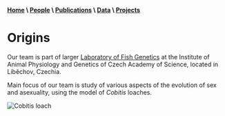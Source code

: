 **[Home](index.html) \ [People](people.html) \ [Publications](publications.html) \ [Data](data.html) \ [Projects](projects.html)**

# Origins
Our team is part of larger [Laboratory of Fish Genetics](http://www.iapg.cas.cz/en/laboratories/lgr/Research/) at the Institute of Animal Physiology and Genetics of Czech Academy of Science, located in Liběchov, Czechia.

Main focus of our team is study of various aspects of the evolution of sex and asexuality, using the model of *Cobitis* loaches.

![Cobitis loach](http://www.iapg.cas.cz/opencms/export/sites/uzfg/cs/laboratore/lab-genetiky-ryb/galerie-obrazku/LGRa.jpg_499667401.jpg)
